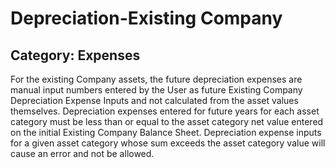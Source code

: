 # Depreciation-Existing Company
## Category: Expenses
For the existing Company assets, the future depreciation expenses are manual input numbers entered by the User as future Existing Company Depreciation Expense Inputs and not calculated from the asset values themselves.
Depreciation expenses entered for future years for each asset category must be less than or equal to the asset category net value entered on the initial Existing Company Balance Sheet. Depreciation expense inputs for a given asset category whose sum exceeds the asset category value will cause an error and not be allowed.
